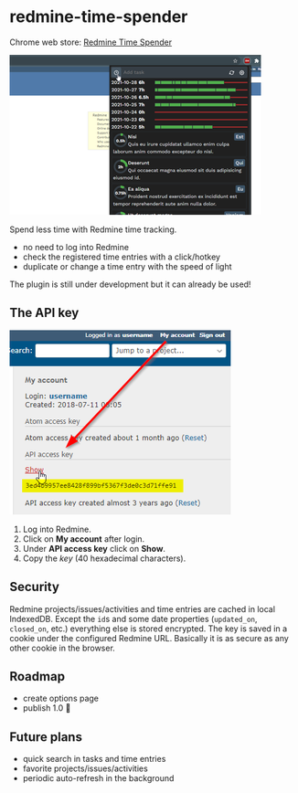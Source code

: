 redmine-time-spender
====================

Chrome web store: [Redmine Time Spender](https://chrome.google.com/webstore/detail/ajgdpnedcfflmknmalhcaenanifgfiop)

![screen](images/promo1.png)

Spend less time with Redmine time tracking.
* no need to log into Redmine
* check the registered time entries with a click/hotkey
* duplicate or change a time entry with the speed of light

The plugin is still under development but it can already be used!

The API key
-----------

![key](API-key.png)

1. Log into Redmine.
1. Click on **My account** after login.
2. Under **API access key** click on **Show**.
3. Copy the *key* (40 hexadecimal characters).

Security
--------

Redmine projects/issues/activities and time entries are cached in local IndexedDB.
Except the `id`s and some date properties (`updated_on`, `closed_on`, etc.) everything else is stored encrypted.
The key is saved in a cookie under the configured Redmine URL.
Basically it is as secure as any other cookie in the browser.

Roadmap
-------
* create options page
* publish 1.0 🍰

Future plans
------------
* quick search in tasks and time entries
* favorite projects/issues/activities
* periodic auto-refresh in the background